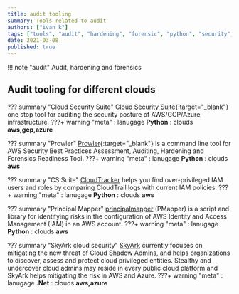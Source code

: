 ```yaml
---
title: audit tooling
summary: Tools related to audit
authors: ["ivan k"]
tags: ["tools", "audit", "hardening", "forensic", "python", "security", "cyber-sec"]
date: 2021-03-08
published: true
---
```


!!! note "audit"
    Audit, hardening and forensics

## Audit tooling for different clouds

??? summary "Cloud Security Suite"
    [Cloud Security Suite][1]{:target="_blank"}
    one stop tool for auditing the security posture of AWS/GCP/Azure infrastructure.
    ???+ warning "meta"
        : lanugage **Python**
        : clouds **aws,gcp,azure**

??? summary "Prowler"
    [Prowler][2]{:target="_blank"}
    is a command line tool for AWS Security Best Practices Assessment, Auditing, Hardening and Forensics Readiness Tool.
    ???+ warning "meta"
        : lanugage **Python**
        : clouds **aws**

??? summary "CS Suite"
    [CloudTracker][3]
    helps you find over-privileged IAM users and roles by comparing CloudTrail logs with current IAM policies.
    ???+ warning "meta"
        : lanugage **Python**
        : clouds **aws**

??? summary "Principal Mapper"
    [principalmapper][pmapper]
    (PMapper) is a script and library for identifying risks in the configuration of AWS Identity and Access Management (IAM) in an AWS account.
    ???+ warning "meta"
        : lanugage **Python**
        : clouds **aws**

??? summary "SkyArk cloud security"
    [SkyArk][skyark]
    currently focuses on mitigating the new threat of Cloud Shadow Admins, and helps organizations to discover, assess and protect cloud privileged entities. Stealthy and undercover cloud admins may reside in every public cloud platform and SkyArk helps mitigating the risk in AWS and Azure.
    ???+ warning "meta"
        : lanugage **.Net**
        : clouds **aws,azure**

[1]: https://github.com/SecurityFTW/cs-suite
[2]: https://github.com/ik-security/prowler
[3]: https://github.com/duo-labs/cloudtracker
[pmapper]: https://github.com/nccgroup/PMapper
[skyark]: https://github.com/cyberark/SkyArk

